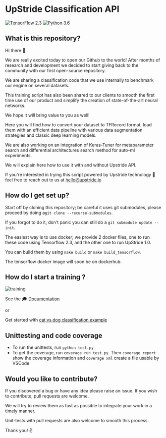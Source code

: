 # UpStride Classification API

[![TensorFlow 2.3](https://img.shields.io/badge/TensorFlow-2.3-FF6F00?logo=tensorflow)](https://github.com/tensorflow/tensorflow/releases/tag/v2.3.0)
[![Python 3.6](https://img.shields.io/badge/Python-3.6-3776AB)](https://www.python.org/downloads/release/python-360/)


## What is this repository?

Hi there 👋

We are really excited today to open our Github to the world! After months of research and development we decided to start giving back to the community with our first open-source repository.

We are sharing a classification code that we use internally to benchmark our engine on several datasets.

This training script has also been shared to our clients to smooth the first time use of our product and  simplify the creation of state-of-the-art neural networks.

We hope it will bring value to you as well!

Here you will find how to convert your dataset to TFRecord format, load them with an efficient data pipeline with various data augmentation strategies and classic deep learning models.

We are also working on an integration of Keras-Tuner for metaparameter search and differential architectures search method for auto-ml experiments.

We will explain here how to use it with and without Upstride API. 

If you're interested in trying this script powered by Upstride technology 🚀 feel free to reach out to us at hello@upstride.io


## How do I get set up?

Start off by cloning this repository; be careful it uses git submodules, please proceed by doing a`git clone --recurse-submodules`. 

If you forgot to do it, don't panic you can still do a `git submodule update --init`.

The easiest way is to use docker; we provide 2 docker files, one to run these code using Tensorflow 2.3, and the other one to run UpStride 1.0. 

You can build them by using `make build` or `make build_tensorflow`.

The tensorflow docker image will soon be on dockerhub. 


## How do I start a training ?

![training](ressources/training.gif)



See the 🎓 [Documentation](documentation/doc.md)

or

Get started with [cat vs dog classification example](documentation/cat_dog.ipynb)

## Unittesting and code coverage
* To run the unittests, run `python test.py`
* To get the coverage, run `coverage run test.py`. Then `coverage report` show the coverage information and `coverage xml` create a file usable by VSCode

## Would you like to contribute?

If you discovered a bug or have any idea please raise an issue. If you wish to contribute, pull requests are welcome. 

We will try to review them as fast as possible to integrate your work in a timely manner. 

Unit-tests with pull requests are also welcome to smooth this process.

Thank you!
✌️
